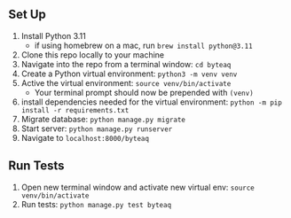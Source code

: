 ## Set Up
1. Install Python 3.11
    -  if using homebrew on a mac, run `brew install python@3.11`
1. Clone this repo locally to your machine
1. Navigate into the repo from a terminal window: `cd byteaq`
1. Create a Python virtual environment: `python3 -m venv venv`
1. Active the virtual environment: `source venv/bin/activate`
    -  Your terminal prompt should now be prepended with `(venv)`
1. install dependencies needed for the virtual environment: `python -m pip install -r requirements.txt`
1. Migrate database: `python manage.py migrate`
1. Start server: `python manage.py runserver`
1. Navigate to `localhost:8000/byteaq`

## Run Tests
1. Open new terminal window and activate new virtual env: `source venv/bin/activate`
1. Run tests: `python manage.py test byteaq`